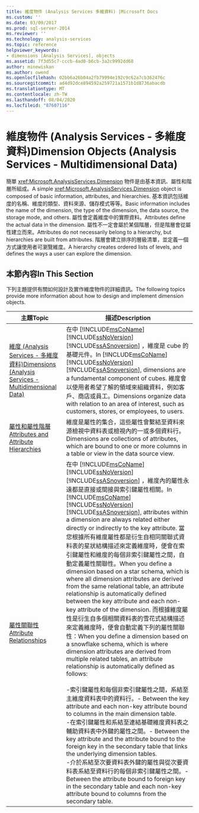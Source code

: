 ```yaml
---
title: 維度物件 (Analysis Services 多維資料) |Microsoft Docs
ms.custom: ''
ms.date: 03/09/2017
ms.prod: sql-server-2014
ms.reviewer: ''
ms.technology: analysis-services
ms.topic: reference
helpviewer_keywords:
- dimensions [Analysis Services], objects
ms.assetid: 7f3d55c7-cccb-4ad0-b6cb-3a2c9992dd68
author: minewiskan
ms.author: owend
ms.openlocfilehash: 02bb6a26b04a2fb79994e192c9c62a7cb362476c
ms.sourcegitcommit: ad4d92dce894592a259721a1571b1d8736abacdb
ms.translationtype: MT
ms.contentlocale: zh-TW
ms.lasthandoff: 08/04/2020
ms.locfileid: "87607116"
---
```

# <a name="dimension-objects-analysis-services---multidimensional-data"></a><span data-ttu-id="f9601-102">維度物件 (Analysis Services - 多維度資料)</span><span class="sxs-lookup"><span data-stu-id="f9601-102">Dimension Objects (Analysis Services - Multidimensional Data)</span></span>
  <span data-ttu-id="f9601-103">簡單 <xref:Microsoft.AnalysisServices.Dimension> 物件是由基本資訊、屬性和階層所組成。</span><span class="sxs-lookup"><span data-stu-id="f9601-103">A simple <xref:Microsoft.AnalysisServices.Dimension> object is composed of basic information, attributes, and hierarchies.</span></span> <span data-ttu-id="f9601-104">基本資訊包括維度的名稱、維度的類型、資料來源、儲存模式等等。</span><span class="sxs-lookup"><span data-stu-id="f9601-104">Basic information includes the name of the dimension, the type of the dimension, the data source, the storage mode, and others.</span></span> <span data-ttu-id="f9601-105">屬性會定義維度中的實際資料。</span><span class="sxs-lookup"><span data-stu-id="f9601-105">Attributes define the actual data in the dimension.</span></span> <span data-ttu-id="f9601-106">屬性不一定會屬於某個階層，但是階層會從屬性建立而來。</span><span class="sxs-lookup"><span data-stu-id="f9601-106">Attributes do not necessarily belong to a hierarchy, but hierarchies are built from attributes.</span></span> <span data-ttu-id="f9601-107">階層會建立排序的層級清單，並定義一個方式讓使用者可瀏覽維度。</span><span class="sxs-lookup"><span data-stu-id="f9601-107">A hierarchy creates ordered lists of levels, and defines the ways a user can explore the dimension.</span></span>  
  
## <a name="in-this-section"></a><span data-ttu-id="f9601-108">本節內容</span><span class="sxs-lookup"><span data-stu-id="f9601-108">In This Section</span></span>  
 <span data-ttu-id="f9601-109">下列主題提供有關如何設計及實作維度物件的詳細資訊。</span><span class="sxs-lookup"><span data-stu-id="f9601-109">The following topics provide more information about how to design and implement dimension objects.</span></span>  
  
|<span data-ttu-id="f9601-110">主題</span><span class="sxs-lookup"><span data-stu-id="f9601-110">Topic</span></span>|<span data-ttu-id="f9601-111">描述</span><span class="sxs-lookup"><span data-stu-id="f9601-111">Description</span></span>|  
|-----------|-----------------|  
|[<span data-ttu-id="f9601-112">維度 &#40;Analysis Services - 多維度資料&#41;</span><span class="sxs-lookup"><span data-stu-id="f9601-112">Dimensions &#40;Analysis Services - Multidimensional Data&#41;</span></span>](dimensions-analysis-services-multidimensional-data.md)|<span data-ttu-id="f9601-113">在中 [!INCLUDE[msCoName](../../includes/msconame-md.md)] [!INCLUDE[ssNoVersion](../../includes/ssnoversion-md.md)] [!INCLUDE[ssASnoversion](../../includes/ssasnoversion-md.md)] ，維度是 cube 的基礎元件。</span><span class="sxs-lookup"><span data-stu-id="f9601-113">In [!INCLUDE[msCoName](../../includes/msconame-md.md)] [!INCLUDE[ssNoVersion](../../includes/ssnoversion-md.md)] [!INCLUDE[ssASnoversion](../../includes/ssasnoversion-md.md)], dimensions are a fundamental component of cubes.</span></span> <span data-ttu-id="f9601-114">維度會以使用者希望了解的領域來組織資料，例如客戶、商店或員工。</span><span class="sxs-lookup"><span data-stu-id="f9601-114">Dimensions organize data with relation to an area of interest, such as customers, stores, or employees, to users.</span></span>|  
|[<span data-ttu-id="f9601-115">屬性和屬性階層</span><span class="sxs-lookup"><span data-stu-id="f9601-115">Attributes and Attribute Hierarchies</span></span>](attributes-and-attribute-hierarchies.md)|<span data-ttu-id="f9601-116">維度是屬性的集合，這些屬性會繫結至資料來源檢視中資料表或檢視內的一或多個資料行。</span><span class="sxs-lookup"><span data-stu-id="f9601-116">Dimensions are collections of attributes, which are bound to one or more columns in a table or view in the data source view.</span></span>|  
|[<span data-ttu-id="f9601-117">屬性關聯性</span><span class="sxs-lookup"><span data-stu-id="f9601-117">Attribute Relationships</span></span>](attribute-relationships.md)|<span data-ttu-id="f9601-118">在中 [!INCLUDE[msCoName](../../includes/msconame-md.md)] [!INCLUDE[ssNoVersion](../../includes/ssnoversion-md.md)] [!INCLUDE[ssASnoversion](../../includes/ssasnoversion-md.md)] ，維度內的屬性永遠都是直接或間接與索引鍵屬性相關。</span><span class="sxs-lookup"><span data-stu-id="f9601-118">In [!INCLUDE[msCoName](../../includes/msconame-md.md)] [!INCLUDE[ssNoVersion](../../includes/ssnoversion-md.md)] [!INCLUDE[ssASnoversion](../../includes/ssasnoversion-md.md)], attributes within a dimension are always related either directly or indirectly to the key attribute.</span></span> <span data-ttu-id="f9601-119">當您根據所有維度屬性都是衍生自相同關聯式資料表的星狀結構描述來定義維度時，便會在索引鍵屬性和維度的每個非索引鍵屬性之間，自動定義屬性關聯性。</span><span class="sxs-lookup"><span data-stu-id="f9601-119">When you define a dimension based on a star schema, which is where all dimension attributes are derived from the same relational table, an attribute relationship is automatically defined between the key attribute and each non-key attribute of the dimension.</span></span> <span data-ttu-id="f9601-120">而根據維度屬性是衍生自多個相關資料表的雪花式結構描述來定義維度時，便會自動定義下列的屬性關聯性：</span><span class="sxs-lookup"><span data-stu-id="f9601-120">When you define a dimension based on a snowflake schema, which is where dimension attributes are derived from multiple related tables, an attribute relationship is automatically defined as follows:</span></span><br /><br /> <span data-ttu-id="f9601-121">-索引鍵屬性和每個非索引鍵屬性之間，系結至主維度資料表中的資料行。</span><span class="sxs-lookup"><span data-stu-id="f9601-121">-   Between the key attribute and each non-key attribute bound to columns in the main dimension table.</span></span><br /><span data-ttu-id="f9601-122">-在索引鍵屬性和系結至連結基礎維度資料表之輔助資料表中外鍵的屬性之間。</span><span class="sxs-lookup"><span data-stu-id="f9601-122">-   Between the key attribute and the attribute bound to the foreign key in the secondary table that links the underlying dimension tables.</span></span><br /><span data-ttu-id="f9601-123">-介於系結至次要資料表外鍵的屬性與從次要資料表系結至資料行的每個非索引鍵屬性之間。</span><span class="sxs-lookup"><span data-stu-id="f9601-123">-   Between the attribute bound to foreign key in the secondary table and each non-key attribute bound to columns from the secondary table.</span></span>|  
  
  
